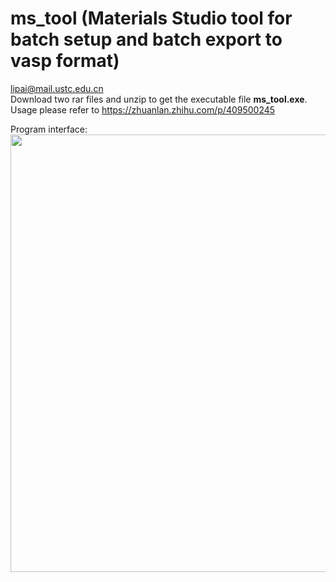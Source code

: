 # ms_tool (Materials Studio tool for batch setup and batch export to vasp format)
lipai@mail.ustc.edu.cn  
Download two rar files and unzip to get the executable file **ms_tool.exe**.  
Usage please refer to https://zhuanlan.zhihu.com/p/409500245  

Program interface:  
<img src="https://github.com/lipai-ustc/ms_tool/assets/59822264/ed24be90-839a-431a-95e1-2c51cd299812" width="700" />
